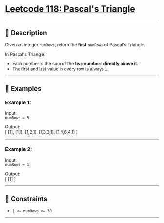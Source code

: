 # [Leetcode 118: Pascal's Triangle](https://leetcode.com/problems/pascals-triangle/description/)

---

## 📘 Description

Given an integer `numRows`, return the **first** `numRows` of Pascal's Triangle.

In Pascal's Triangle:
- Each number is the sum of the **two numbers directly above it**.
- The first and last value in every row is always `1`.

---

## 🧪 Examples

### Example 1:
Input:  
`numRows = 5`  

Output:  
[
[1],
[1,1],
[1,2,1],
[1,3,3,1],
[1,4,6,4,1]
]


---

### Example 2:
Input:  
`numRows = 1`  

Output:  
[
[1]
]

---

## 🧾 Constraints
- `1 <= numRows <= 30`

---
